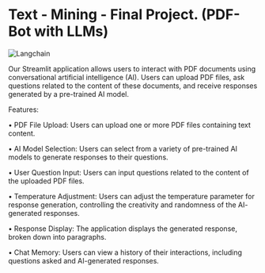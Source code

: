 # Text - Mining - Final Project. (PDF-Bot with LLMs)
![Langchain](https://github.com/VenkataTarunKumarMavillapalli/Text-Mining-Streamlit/assets/121502018/4b4b57ee-04d4-4619-a1b5-2856cd4fba5a)


Our Streamlit application allows users to interact with PDF documents using
conversational artificial intelligence (AI). Users can upload PDF files, ask
questions related to the content of these documents, and receive responses
generated by a pre-trained AI model.

Features:

• PDF File Upload: Users can upload one or more PDF files containing text
content.

• AI Model Selection: Users can select from a variety of pre-trained AI
models to generate responses to their questions.

• User Question Input: Users can input questions related to the content of
the uploaded PDF files.

• Temperature Adjustment: Users can adjust the temperature parameter for
response generation, controlling the creativity and randomness of the AI-
generated responses.

• Response Display: The application displays the generated response,
broken down into paragraphs.

• Chat Memory: Users can view a history of their interactions, including
questions asked and AI-generated responses.
